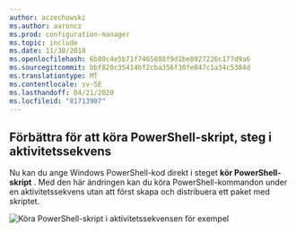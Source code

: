 ```yaml
---
author: aczechowski
ms.author: aaroncz
ms.prod: configuration-manager
ms.topic: include
ms.date: 11/30/2018
ms.openlocfilehash: 6b80c4e5b71f7465888f9d1be8927226c177d9a6
ms.sourcegitcommit: bbf820c35414bf2cba356f30fe047c1a34c5384d
ms.translationtype: MT
ms.contentlocale: sv-SE
ms.lasthandoff: 04/21/2020
ms.locfileid: "81713907"
---
```

## <a name="improvement-to-run-powershell-script-task-sequence-step"></a><a name="bkmk_posh"></a>Förbättra för att köra PowerShell-skript, steg i aktivitetssekvens
<!--1359389-->
Nu kan du ange Windows PowerShell-kod direkt i steget **kör PowerShell-skript** . Med den här ändringen kan du köra PowerShell-kommandon under en aktivitetssekvens utan att först skapa och distribuera ett paket med skriptet.

![Köra PowerShell-skript i aktivitetssekvensen för exempel](../../media/1359389-powershell-ts-step.png)

